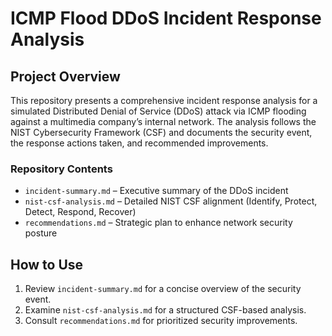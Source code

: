 # ICMP Flood DDoS Incident Response Analysis

## Project Overview
This repository presents a comprehensive incident response analysis for a simulated Distributed Denial of Service (DDoS) attack via ICMP flooding against a multimedia company’s internal network. The analysis follows the NIST Cybersecurity Framework (CSF) and documents the security event, the response actions taken, and recommended improvements.

### Repository Contents
- `incident-summary.md` – Executive summary of the DDoS incident  
- `nist-csf-analysis.md` – Detailed NIST CSF alignment (Identify, Protect, Detect, Respond, Recover)  
- `recommendations.md` – Strategic plan to enhance network security posture  

## How to Use
1. Review `incident-summary.md` for a concise overview of the security event.  
2. Examine `nist-csf-analysis.md` for a structured CSF-based analysis.  
3. Consult `recommendations.md` for prioritized security improvements.  
